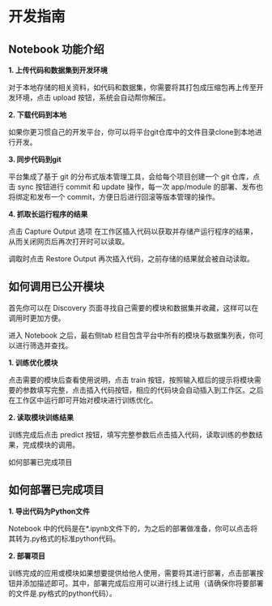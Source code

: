 # 开发指南

## Notebook 功能介绍

**1. 上传代码和数据集到开发环境**

对于本地存储的相关资料，如代码和数据集，你需要将其打包成压缩包再上传至开发环境，点击 upload 按钮，系统会自动帮你解压。

**2. 下载代码到本地**

如果你更习惯自己的开发平台，你可以将平台git仓库中的文件目录clone到本地进行开发。


**3. 同步代码到git**

平台集成了基于 git 的分布式版本管理工具，会给每个项目创建一个 git 仓库，点击 sync 按钮进行 commit 和 update 操作，每一次 app/module 的部署、发布也将绑定和发布一个 commit，方便日后进行回滚等版本管理的操作。

**4. 抓取长运行程序的结果**

点击 Capture Output 选项 在工作区插入代码以获取并存储产运行程序的结果，从而关闭网页后再次打开时可以读取。

调取时点击 Restore Output 再次插入代码，之前存储的结果就会被自动读取。

## 如何调用已公开模块

首先你可以在 Discovery 页面寻找自己需要的模块和数据集并收藏，这样可以在调用时更加方便。

进入 Notebook 之后，最右侧tab 栏目包含平台中所有的模块与数据集列表，你可以进行筛选并查找。

**1. 训练优化模块**

点击需要的模块后查看使用说明，点击 train 按钮，按照输入框后的提示将模块需要的参数填写完整，点击插入代码按钮，相应的代码块会自动插入到工作区。之后在工作区中运行即可开始对模块进行训练优化。

**2. 读取模块训练结果**

训练完成后点击 predict 按钮，填写完整参数后点击插入代码，读取训练的参数结果，完成模块的调用。

如何部署已完成项目
## 如何部署已完成项目

**1. 导出代码为Python文件**

Notebook 中的代码是在*.ipynb文件下的，为之后的部署做准备，你可以点击将其转为.py格式的标准python代码。

**2.  部署项目**

训练完成的应用或模块如果想要提供给他人使用，需要将其进行部署，点击部署按钮并添加描述即可。其中，部署完成后应用可以进行线上试用（请确保你将要部署的文件是.py格式的python代码）。
